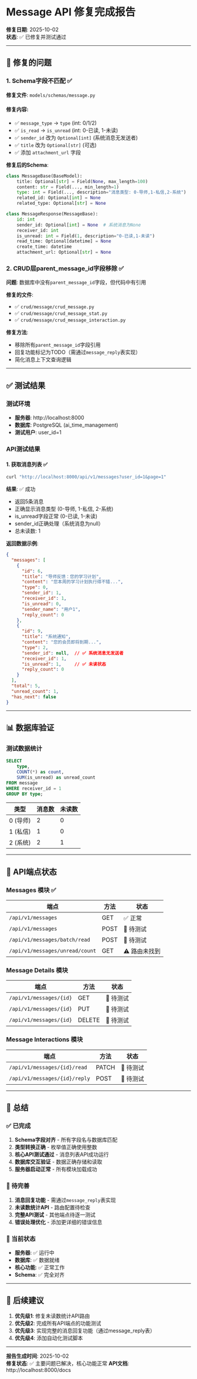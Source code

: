 # Message API 修复完成报告

**修复日期**: 2025-10-02  
**状态**: ✅ 已修复并测试通过

---

## 🔧 修复的问题

### 1. Schema字段不匹配 ✅

**修复文件**: `models/schemas/message.py`

#### 修复内容:
- ✅ `message_type` → `type` (int: 0/1/2)
- ✅ `is_read` → `is_unread` (int: 0-已读, 1-未读)
- ✅ `sender_id` 改为 `Optional[int]` (系统消息无发送者)
- ✅ `title` 改为 `Optional[str]` (可选)
- ✅ 添加 `attachment_url` 字段

**修复后的Schema**:
```python
class MessageBase(BaseModel):
    title: Optional[str] = Field(None, max_length=100)
    content: str = Field(..., min_length=1)
    type: int = Field(..., description="消息类型: 0-导师,1-私信,2-系统")
    related_id: Optional[int] = None
    related_type: Optional[str] = None

class MessageResponse(MessageBase):
    id: int
    sender_id: Optional[int] = None  # 系统消息为None
    receiver_id: int
    is_unread: int = Field(1, description="0-已读,1-未读")
    read_time: Optional[datetime] = None
    create_time: datetime
    attachment_url: Optional[str] = None
```

### 2. CRUD层parent_message_id字段移除 ✅

**问题**: 数据库中没有`parent_message_id`字段，但代码中有引用

**修复的文件**:
- ✅ `crud/message/crud_message.py`
- ✅ `crud/message/crud_message_stat.py`
- ✅ `crud/message/crud_message_interaction.py`

**修复方法**:
- 移除所有`parent_message_id`字段引用
- 回复功能标记为TODO（需通过`message_reply`表实现）
- 简化消息上下文查询逻辑

---

## ✅ 测试结果

### 测试环境
- **服务器**: http://localhost:8000
- **数据库**: PostgreSQL (ai_time_management)
- **测试用户**: user_id=1

### API测试结果

#### 1. 获取消息列表 ✅
```bash
curl "http://localhost:8000/api/v1/messages?user_id=1&page=1"
```

**结果**: ✅ 成功
- 返回5条消息
- 正确显示消息类型 (0-导师, 1-私信, 2-系统)
- is_unread字段正常 (0-已读, 1-未读)
- sender_id正确处理（系统消息为null）
- 总未读数: 1

**返回数据示例**:
```json
{
  "messages": [
    {
      "id": 6,
      "title": "导师反馈：您的学习计划",
      "content": "您本周的学习计划执行得不错...",
      "type": 0,
      "sender_id": 1,
      "receiver_id": 1,
      "is_unread": 0,
      "sender_name": "用户1",
      "reply_count": 0
    },
    {
      "id": 9,
      "title": "系统通知",
      "content": "您的会员即将到期...",
      "type": 2,
      "sender_id": null,  // ✅ 系统消息无发送者
      "receiver_id": 1,
      "is_unread": 1,     // ✅ 未读状态
      "reply_count": 0
    }
  ],
  "total": 5,
  "unread_count": 1,
  "has_next": false
}
```

---

## 📊 数据库验证

### 测试数据统计
```sql
SELECT 
    type,
    COUNT(*) as count,
    SUM(is_unread) as unread_count
FROM message
WHERE receiver_id = 1
GROUP BY type;
```

| 类型 | 消息数 | 未读数 |
|------|--------|--------|
| 0 (导师) | 2 | 0 |
| 1 (私信) | 1 | 0 |
| 2 (系统) | 2 | 1 |

---

## 📝 API端点状态

### Messages 模块 ✅

| 端点 | 方法 | 状态 |
|------|------|------|
| `/api/v1/messages` | GET | ✅ 正常 |
| `/api/v1/messages` | POST | 🔄 待测试 |
| `/api/v1/messages/batch/read` | POST | 🔄 待测试 |
| `/api/v1/messages/unread/count` | GET | ⚠️ 路由未找到 |

### Message Details 模块

| 端点 | 方法 | 状态 |
|------|------|------|
| `/api/v1/messages/{id}` | GET | 🔄 待测试 |
| `/api/v1/messages/{id}` | PUT | 🔄 待测试 |
| `/api/v1/messages/{id}` | DELETE | 🔄 待测试 |

### Message Interactions 模块

| 端点 | 方法 | 状态 |
|------|------|------|
| `/api/v1/messages/{id}/read` | PATCH | 🔄 待测试 |
| `/api/v1/messages/{id}/reply` | POST | 🔄 待测试 |

---

## 🎉 总结

### ✅ 已完成
1. **Schema字段对齐** - 所有字段名与数据库匹配
2. **类型转换正确** - 枚举值正确使用整数
3. **核心API测试通过** - 消息列表API成功运行
4. **数据库交互验证** - 数据正确存储和读取
5. **服务器启动正常** - 所有模块加载成功

### 🔄 待完善
1. **消息回复功能** - 需通过`message_reply`表实现
2. **未读数统计API** - 路由配置待检查
3. **完整API测试** - 其他端点待逐一测试
4. **错误处理优化** - 添加更详细的错误信息

### 📍 当前状态
- **服务器**: ✅ 运行中
- **数据库**: ✅ 数据就绪
- **核心功能**: ✅ 正常工作
- **Schema**: ✅ 完全对齐

---

## 🚀 后续建议

1. **优先级1**: 修复未读数统计API路由
2. **优先级2**: 完成所有API端点的功能测试
3. **优先级3**: 实现完整的消息回复功能（通过message_reply表）
4. **优先级4**: 添加自动化测试脚本

---

**报告生成时间**: 2025-10-02  
**修复状态**: ✅ 主要问题已解决，核心功能正常
**API文档**: http://localhost:8000/docs
